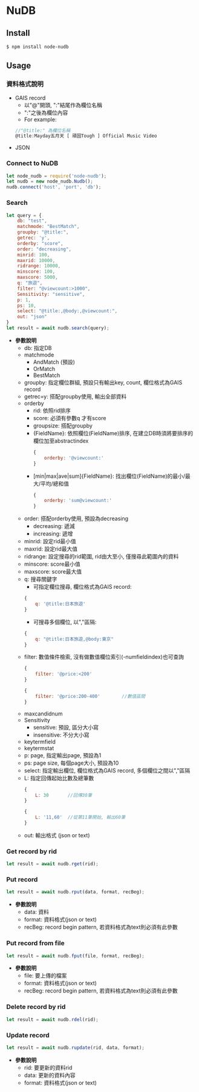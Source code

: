 # NuDB
## Install
```bash
$ npm install node-nudb
```

## Usage
### 資料格式說明
+ GAIS record 
	+ 以"@"開頭, ":"結尾作為欄位名稱
	+ ":"之後為欄位內容
	+ For example: 
	```js
	//"@title:" 為欄位名稱
	@title:Mayday五月天 [ 頑固Tough ] Official Music Video
	```
+ JSON

### Connect to NuDB
```js
let node_nudb = require('node-nudb');
let nudb = new node_nudb.Nudb();
nudb.connect('host', 'port', 'db');
```

### Search
```js
let query = {
	db: "test",
	matchmode: "BestMatch",
	groupby: "@title:",
	getrec: 'y',
	orderby: "score",
	order: "decreasing",
	minrid: 100,
	maxrid: 10000,
	ridrange: 10000,
	minscore: 100,
	maxscore: 5000,
	q: "旅遊",
	filter: "@viewcount:>1000",
	Sensitivity: "sensitive",
	p: 1,
	ps: 10,
	select: "@title:,@body:,@viewcount:",
	out: "json"
}
let result = await nudb.search(query);
```

+ **參數說明**
	+ db: 指定DB
	+ matchmode
		+ AndMatch (預設)
		+ OrMatch
		+ BestMatch
	+ groupby: 指定欄位群組, 預設只有輸出key, count, 欄位格式為GAIS record
	+ getrec=y: 搭配groupby使用, 輸出全部資料
	+ orderby
		+ rid: 依照rid排序
		+ score: 必須有參數q 才有score
		+ groupsize: 搭配groupby
		+ {FieldName}: 依照欄位(FieldName)排序, 在建立DB時須將要排序的欄位加至abstractindex 
			```js
			{ 
				orderby: '@viewcount:' 
			}
			```
		+ [min|max|ave|sum]{FieldName}: 找出欄位(FieldName)的最小/最大/平均/總和值  
			```js
			{ 
				orderby: 'sum@viewcount:' 
			}
			```
	+ order: 搭配orderby使用, 預設為decreasing
		+ decreasing: 遞減
		+ increasing: 遞增
	+ minrid: 設定rid最小值
	+ maxrid: 設定rid最大值
	+ ridrange: 設定搜尋的rid範圍, rid由大至小, 僅搜尋此範圍內的資料
	+ minscore: score最小值
	+ maxscore: score最大值
	+ q: 搜尋關鍵字
		+ 可指定欄位搜尋, 欄位格式為GAIS record: 
		```js
		{
			q: '@title:日本旅遊'
		}
		```
		+ 可搜尋多個欄位, 以","區隔:
		```js
		{
			q: "@title:日本旅遊,@body:東京"
		}
		```
	+ filter: 數值條件檢索, 沒有做數值欄位索引(-numfieldindex)也可查詢
		```js
		{
			filter: '@price:<200'		
		}	
		```
		```js
		{
			filter: '@price:200-400'		//數值區間
		}
		```
	+ maxcandidnum
	+ Sensitivity
		+ sensitive: 預設, 區分大小寫
		+ insensitive: 不分大小寫
	+ keytermfield
	+ keytermstat
	+ p: page, 指定輸出page, 預設為1
	+ ps: page size, 每個page大小, 預設為10
	+ select: 指定輸出欄位, 欄位格式為GAIS record, 多個欄位之間以","區隔
	+ L: 指定回傳起始比數及總筆數
		```js
		{
			L: 30		//回傳30筆
		}
		```
		```js
		{
			L: '11,60'	//從第11筆開始, 輸出60筆
		}
		```
	+ out: 輸出格式 (json or text)

### Get record by rid
```js
let result = await nudb.rget(rid);
```

### Put record
```js
let result = await nudb.rput(data, format, recBeg);
```
+ **參數說明**
	+ data: 資料
	+ format: 資料格式(json or text)
	+ recBeg: record begin pattern, 若資料格式為text則必須有此參數

### Put record from file
```js
let result = await nudb.fput(file, format, recBeg);
```
+ **參數說明**
	+ file: 要上傳的檔案
	+ format: 資料格式(json or text)
	+ recBeg: record begin pattern, 若資料格式為text則必須有此參數

### Delete record by rid
```js
let result = await nudb.rdel(rid);
```

### Update record
```js
let result = await nudb.rupdate(rid, data, format);
```
+ **參數說明**
	+ rid: 要更新的資料rid
	+ data: 更新的資料內容
	+ format: 資料格式(json or text)